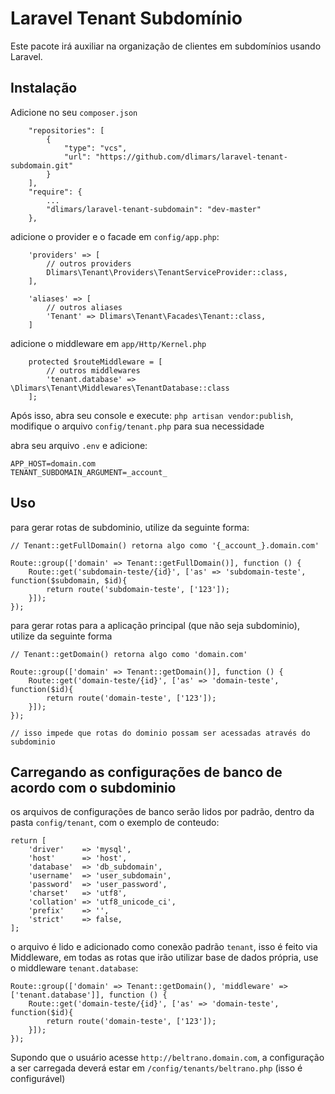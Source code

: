 # Laravel Tenant Subdomínio
Este pacote irá auxiliar na organização de clientes em subdomínios usando Laravel.

## Instalação
Adicione no seu `composer.json`

```
	"repositories": [
        {
            "type": "vcs",
            "url": "https://github.com/dlimars/laravel-tenant-subdomain.git"
        }
    ],
    "require": {
    	...
        "dlimars/laravel-tenant-subdomain": "dev-master"
    },
```

adicione o provider e o facade em `config/app.php`:

```
	'providers' => [
		// outros providers
		Dlimars\Tenant\Providers\TenantServiceProvider::class,
	],

	'aliases' => [
		// outros aliases
		'Tenant' => Dlimars\Tenant\Facades\Tenant::class,
	]
```

adicione o middleware em `app/Http/Kernel.php`

```
	protected $routeMiddleware = [
		// outros middlewares
        'tenant.database' => \Dlimars\Tenant\Middlewares\TenantDatabase::class
    ];
```

Após isso, abra seu console e execute: `php artisan vendor:publish`, modifique o arquivo `config/tenant.php` para sua necessidade

abra seu arquivo `.env` e adicione:
```
APP_HOST=domain.com
TENANT_SUBDOMAIN_ARGUMENT=_account_
```

## Uso

para gerar rotas de subdominio, utilize da seguinte forma:

```
// Tenant::getFullDomain() retorna algo como '{_account_}.domain.com'

Route::group(['domain' => Tenant::getFullDomain()], function () {
	Route::get('subdomain-teste/{id}', ['as' => 'subdomain-teste', function($subdomain, $id){
		return route('subdomain-teste', ['123']);
	}]);
});
```

para gerar rotas para a aplicação principal (que não seja subdominio), utilize da seguinte forma

```
// Tenant::getDomain() retorna algo como 'domain.com'

Route::group(['domain' => Tenant::getDomain()], function () {
	Route::get('domain-teste/{id}', ['as' => 'domain-teste', function($id){
		return route('domain-teste', ['123']);
	}]);
});

// isso impede que rotas do dominio possam ser acessadas através do subdominio
```

## Carregando as configurações de banco de acordo com o subdominio

os arquivos de configurações de banco serão lidos por padrão, dentro da pasta `config/tenant`, com o exemplo de conteudo:

```
return [
    'driver'    => 'mysql',
    'host'      => 'host',
    'database'  => 'db_subdomain',
    'username'  => 'user_subdomain',
    'password'  => 'user_password',
    'charset'   => 'utf8',
    'collation' => 'utf8_unicode_ci',
    'prefix'    => '',
    'strict'    => false,
];
```
o arquivo é lido e adicionado como conexão padrão `tenant`, isso é feito via Middleware, em todas as rotas que irão utilizar base de dados própria, use o middleware `tenant.database`:
```
Route::group(['domain' => Tenant::getDomain(), 'middleware' => ['tenant.database']], function () {
	Route::get('domain-teste/{id}', ['as' => 'domain-teste', function($id){
		return route('domain-teste', ['123']);
	}]);
});
```

Supondo que o usuário acesse `http://beltrano.domain.com`, a configuração a ser carregada deverá estar em `/config/tenants/beltrano.php` (isso é configurável)